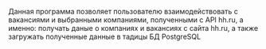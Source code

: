 Данная программа позволяет пользователю взаимодействовать с вакансиями и выбранными компаниями, полученными с API hh.ru, а именно: получать даные о компаниях и вакансиях с сайта hh.ru, а также загружать полученные данные в тадицы БД PostgreSQL
